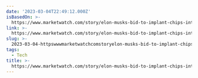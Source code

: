 ```yaml
---
date: '2023-03-04T22:49:12.000Z'
isBasedOn: >-
  https://www.marketwatch.com/story/elon-musks-bid-to-implant-chips-into-human-brains-shot-down-by-fda-d6913132?rss=1&siteid=rss
link: >-
  https://www.marketwatch.com/story/elon-musks-bid-to-implant-chips-into-human-brains-shot-down-by-fda-d6913132?rss=1&siteid=rss
slug: >-
  2023-03-04-httpswwwmarketwatchcomstoryelon-musks-bid-to-implant-chips-into-human-brains-shot-down-by-fda-d6913132rss1andsiteidrss
tags:
  - Tech
title: >-
  https://www.marketwatch.com/story/elon-musks-bid-to-implant-chips-into-human-brains-shot-down-by-fda-d6913132?rss=1&siteid=rss
---
```


